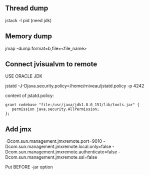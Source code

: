 Thread dump
-----------

jstack -l pid (need jdk)

Memory dump
-----------

jmap -dump:format=b,file=<file_name> <pid>

Connect jvisualvm to remote
---------------------------

USE ORACLE JDK

jstatd  -J-Djava.security.policy=/home/rniveau/jstatd.policy  -p 4242

content of jstatd.policy:
```
grant codebase "file:/usr/java/jdk1.8.0_151/lib/tools.jar" {
   permission java.security.AllPermission;
};
```

Add jmx
-------

-Dcom.sun.management.jmxremote.port=9010 -Dcom.sun.management.jmxremote.local.only=false -Dcom.sun.management.jmxremote.authenticate=false -Dcom.sun.management.jmxremote.ssl=false

Put BEFORE -jar option
